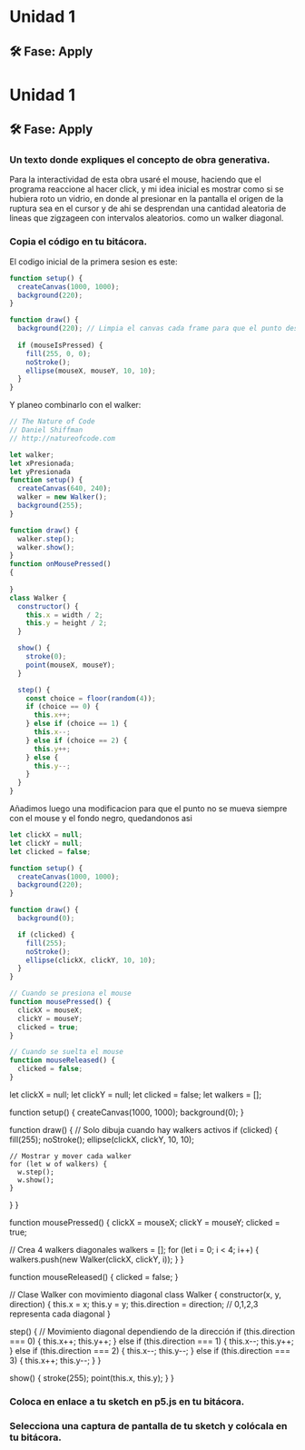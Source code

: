 # Unidad 1

## 🛠 Fase: Apply
# Unidad 1

## 🛠 Fase: Apply
### Un texto donde expliques el concepto de obra generativa.
Para la interactividad de esta obra usaré el mouse, haciendo que el programa reaccione al hacer click, y mi idea inicial es mostrar como si se hubiera roto un vidrio, en donde al presionar en la pantalla el origen de la ruptura sea en el cursor y de ahi se desprendan una cantidad aleatoria de lineas que zigzageen con intervalos aleatorios. como un walker diagonal.

### Copia el código en tu bitácora.
El codigo inicial de la primera sesion es este:
```js
function setup() {
  createCanvas(1000, 1000);
  background(220);
}

function draw() {
  background(220); // Limpia el canvas cada frame para que el punto desaparezca cuando sueltes
  
  if (mouseIsPressed) {
    fill(255, 0, 0);
    noStroke();
    ellipse(mouseX, mouseY, 10, 10);
  }
}

```
Y planeo combinarlo con el walker:
```js
// The Nature of Code
// Daniel Shiffman
// http://natureofcode.com

let walker;
let xPresionada;
let yPresionada
function setup() {
  createCanvas(640, 240);
  walker = new Walker();
  background(255);
}

function draw() {
  walker.step();
  walker.show();
}
function onMousePressed()
{
  
}
class Walker {
  constructor() {
    this.x = width / 2;
    this.y = height / 2;
  }

  show() {
    stroke(0);
    point(mouseX, mouseY);
  }

  step() {
    const choice = floor(random(4));
    if (choice == 0) {
      this.x++;
    } else if (choice == 1) {
      this.x--;
    } else if (choice == 2) {
      this.y++;
    } else {
      this.y--;
    }
  }
}

```
Añadimos luego una modificacion para que el punto no se mueva siempre con el mouse y el fondo negro, quedandonos asi
```js
let clickX = null;
let clickY = null;
let clicked = false;

function setup() {
  createCanvas(1000, 1000);
  background(220);
}

function draw() {
  background(0);

  if (clicked) {
    fill(255);
    noStroke();
    ellipse(clickX, clickY, 10, 10);
  }
}

// Cuando se presiona el mouse
function mousePressed() {
  clickX = mouseX;
  clickY = mouseY;
  clicked = true;
}

// Cuando se suelta el mouse
function mouseReleased() {
  clicked = false;
}
```
let clickX = null;
let clickY = null;
let clicked = false;
let walkers = [];

function setup() {
  createCanvas(1000, 1000);
  background(0);
}

function draw() {
  // Solo dibuja cuando hay walkers activos
  if (clicked) {
    fill(255);
    noStroke();
    ellipse(clickX, clickY, 10, 10);

    // Mostrar y mover cada walker
    for (let w of walkers) {
      w.step();
      w.show();
    }
  }
}

function mousePressed() {
  clickX = mouseX;
  clickY = mouseY;
  clicked = true;

  // Crea 4 walkers diagonales
  walkers = [];
  for (let i = 0; i < 4; i++) {
    walkers.push(new Walker(clickX, clickY, i));
  }
}

function mouseReleased() {
  clicked = false;
}

// Clase Walker con movimiento diagonal
class Walker {
  constructor(x, y, direction) {
    this.x = x;
    this.y = y;
    this.direction = direction; // 0,1,2,3 representa cada diagonal
  }

  step() {
    // Movimiento diagonal dependiendo de la dirección
    if (this.direction === 0) {
      this.x++;
      this.y++;
    } else if (this.direction === 1) {
      this.x--;
      this.y++;
    } else if (this.direction === 2) {
      this.x--;
      this.y--;
    } else if (this.direction === 3) {
      this.x++;
      this.y--;
    }
  }

  show() {
    stroke(255);
    point(this.x, this.y);
  }
}

### Coloca en enlace a tu sketch en p5.js en tu bitácora.
### Selecciona una captura de pantalla de tu sketch y colócala en tu bitácora.

